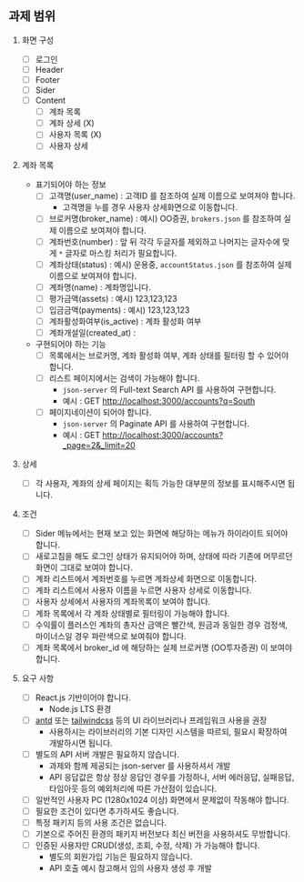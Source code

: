 ## 과제 범위

1. 화면 구성

   - [ ] 로그인
   - [ ] Header
   - [ ] Footer
   - [ ] Sider
   - [ ] Content
     - [ ] 계좌 목록
     - [ ] 계좌 상세 (X)
     - [ ] 사용자 목록 (X)
     - [ ] 사용자 상세

2. 계좌 목록
   - 표기되어야 하는 정보
     - [ ] 고객명(user_name) : 고객ID 를 참조하여 실제 이름으로 보여져야 합니다.
       - 고객명을 누를 경우 사용자 상세화면으로 이동합니다.
     - [ ] 브로커명(broker_name) : 예시) OO증권, `brokers.json` 를 참조하여 실제 이름으로 보여져야 합니다.
     - [ ] 계좌번호(number) : 앞 뒤 각각 두글자를 제외하고 나머지는 글자수에 맞게 `*` 글자로 마스킹 처리가 필요합니다.
     - [ ] 계좌상태(status) : 예시) 운용중, `accountStatus.json` 를 참조하여 실제 이름으로 보여져야 합니다.
     - [ ] 계좌명(name) : 계좌명입니다.
     - [ ] 평가금액(assets) : 예시) 123,123,123
     - [ ] 입금금액(payments) : 예시) 123,123,123
     - [ ] 계좌활성화여부(is_active) : 계좌 활성화 여부
     - [ ] 계좌개설일(created_at) :
   - 구현되어야 하는 기능
     - [ ] 목록에서는 브로커명, 계좌 활성화 여부, 계좌 상태를 필터링 할 수 있어야 합니다.
     - [ ] 리스트 페이지에서는 검색이 가능해야 합니다.
       - `json-server` 의 Full-text Search API 를 사용하여 구현합니다.
       - 예시 : GET [http://localhost:3000/accounts?q=South](http://localhost:3000/accounts?q=South)
     - [ ] 페이지네이션이 되어야 합니다.
       - `json-server` 의 Paginate API 를 사용하여 구현합니다.
       - 예시 : GET [http://localhost:3000/accounts?\_page=2&\_limit=20](http://localhost:3000/accounts?%5C%5C_page=2&%5C%5C_limit=20)
3. 상세
   - [ ] 각 사용자, 계좌의 상세 페이지는 획득 가능한 대부분의 정보를 표시해주시면 됩니다.
4. 조건

   - [ ] Sider 메뉴에서는 현재 보고 있는 화면에 해당하는 메뉴가 하이라이트 되어야 합니다.
   - [ ] 새로고침을 해도 로그인 상태가 유지되어야 하며, 상태에 따라 기존에 머무르던 화면이 그대로 보여야 합니다.
   - [ ] 계좌 리스트에서 계좌번호를 누르면 계좌상세 화면으로 이동합니다.
   - [ ] 계좌 리스트에서 사용자 이름을 누르면 사용자 상세로 이동합니다.
   - [ ] 사용자 상세에서 사용자의 계좌목록이 보여야 합니다.
   - [ ] 계좌 목록에서 각 계좌 상태별로 필터링이 가능해야 합니다.
   - [ ] 수익률이 플러스인 계좌의 총자산 금액은 빨간색, 원금과 동일한 경우 검정색, 마이너스일 경우 파란색으로 보여줘야 합니다.
   - [ ] 계좌 목록에서 broker_id 에 해당하는 실제 브로커명 (OO투자증권) 이 보여야 합니다.

5. 요구 사항
   - [ ] React.js 기반이어야 합니다.
     - Node.js LTS 환경
   - [ ] [antd](https://ant.design/) 또는 [tailwindcss](https://tailwindcss.com/) 등의 UI 라이브러리나 프레임워크 사용을 권장
     - 사용하시는 라이브러리의 기본 디자인 시스템을 따르되, 필요시 확장하여 개발하시면 됩니다.
   - [ ] 별도의 API 서버 개발은 필요하지 않습니다.
     - 과제와 함께 제공되는 json-server 를 사용하셔서 개발
     - API 응답값은 항상 정상 응답인 경우를 가정하나, 서버 에러응답, 실패응답, 타임아웃 등의 예외처리에 따른 가산점이 있습니다.
   - [ ] 일반적인 사용자 PC (1280x1024 이상) 화면에서 문제없이 작동해야 합니다.
   - [ ] 필요한 조건이 있다면 추가하셔도 좋습니다.
   - [ ] 특정 패키지 등의 사용 조건은 없습니다.
   - [ ] 기본으로 주어진 환경의 패키지 버전보다 최신 버전을 사용하셔도 무방합니다.
   - [ ] 인증된 사용자만 CRUD(생성, 조회, 수정, 삭제) 가 가능해야 합니다.
     - 별도의 회원가입 기능은 필요하지 않습니다.
     - API 호출 예시 참고해서 임의 사용자 생성 후 개발
